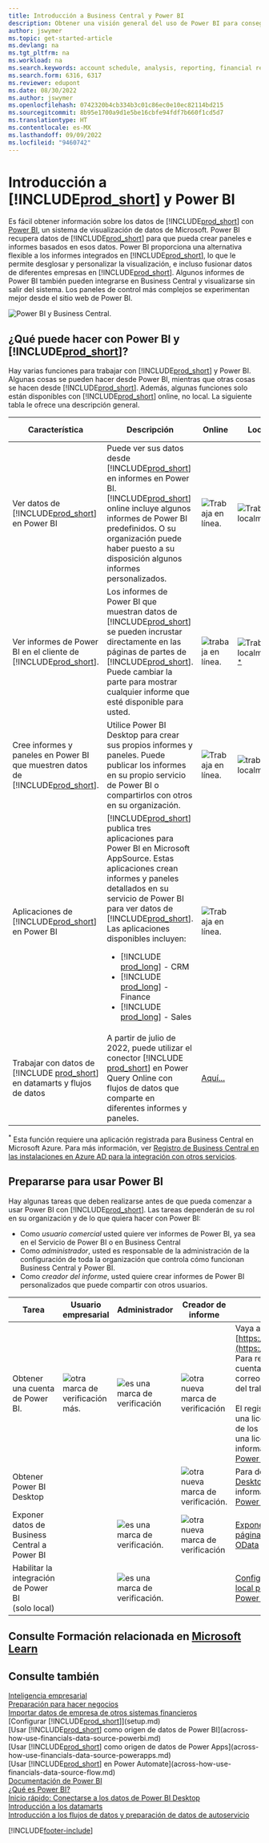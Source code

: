 ```yaml
---
title: Introducción a Business Central y Power BI
description: Obtener una visión general del uso de Power BI para conseguir información, inteligencia empresarial y KPI a partir de los datos de Business Central.
author: jswymer
ms.topic: get-started-article
ms.devlang: na
ms.tgt_pltfrm: na
ms.workload: na
ms.search.keywords: account schedule, analysis, reporting, financial report, business intelligence, KPI
ms.search.form: 6316, 6317
ms.reviewer: edupont
ms.date: 08/30/2022
ms.author: jswymer
ms.openlocfilehash: 0742320b4cb334b3c01c86ec0e10ec82114bd215
ms.sourcegitcommit: 8b95e1700a9d1e5be16cbfe94fdf7b660f1cd5d7
ms.translationtype: HT
ms.contentlocale: es-MX
ms.lasthandoff: 09/09/2022
ms.locfileid: "9460742"
---
```

# <a name="introduction-to-prod_short-and-power-bi"></a>Introducción a [!INCLUDE[prod_short](includes/prod_short.md)] y Power BI

Es fácil obtener información sobre los datos de [!INCLUDE[prod_short](includes/prod_short.md)] con [Power BI](https://powerbi.microsoft.com), un sistema de visualización de datos de Microsoft. Power BI recupera datos de [!INCLUDE[prod_short](includes/prod_short.md)] para que pueda crear paneles e informes basados en esos datos. Power BI proporciona una alternativa flexible a los informes integrados en [!INCLUDE[prod_short](includes/prod_short.md)], lo que le permite desglosar y personalizar la visualización, e incluso fusionar datos de diferentes empresas en [!INCLUDE[prod_short](includes/prod_short.md)]. Algunos informes de Power BI también pueden integrarse en Business Central y visualizarse sin salir del sistema. Los paneles de control más complejos se experimentan mejor desde el sitio web de Power BI.

![Power BI y Business Central.](media/power-bi-intro.png)

## <a name="what-you-can-do-with-power-bi-and-prod_short"></a>¿Qué puede hacer con Power BI y [!INCLUDE[prod_short](includes/prod_short.md)]?

Hay varias funciones para trabajar con [!INCLUDE[prod_short](includes/prod_short.md)] y Power BI. Algunas cosas se pueden hacer desde Power BI, mientras que otras cosas se hacen desde [!INCLUDE[prod_short](includes/prod_short.md)]. Además, algunas funciones solo están disponibles con [!INCLUDE[prod_short](includes/prod_short.md)] online, no local. La siguiente tabla le ofrece una descripción general.

|Característica|Descripción|Online|Local|Más información|
|-------|-----------|--------------|-----------|----------------|
|Ver datos de [!INCLUDE[prod_short](includes/prod_short.md)] en Power BI|Puede ver sus datos desde [!INCLUDE[prod_short](includes/prod_short.md)] en informes en Power BI. [!INCLUDE[prod_short](includes/prod_short.md)] online incluye algunos informes de Power BI predefinidos. O su organización puede haber puesto a su disposición algunos informes personalizados.|![Trabaja en línea.](media/check.png)|![Trabaja localmente](media/check.png)|[Aquí...](across-working-with-business-central-in-powerbi.md)|
|Ver informes de Power BI en el cliente de [!INCLUDE[prod_short](includes/prod_short.md)].| Los informes de Power BI que muestran datos de [!INCLUDE[prod_short](includes/prod_short.md)] se pueden incrustar directamente en las páginas de partes de [!INCLUDE[prod_short](includes/prod_short.md)]. Puede cambiar la parte para mostrar cualquier informe que esté disponible para usted. |![trabaja en línea.](media/check.png)|![Trabaja localmente](media/check.png)<sup>[*](#onprem)</sup>|[Aquí...](across-working-with-powerbi.md).|
|Cree informes y paneles en Power BI que muestren datos de [!INCLUDE[prod_short](includes/prod_short.md)].|Utilice Power BI Desktop para crear sus propios informes y paneles. Puede publicar los informes en su propio servicio de Power BI o compartirlos con otros en su organización.|![Trabaja en línea.](media/check.png)|![trabaja localmente](media/check.png)|[Aquí...](across-how-use-financials-data-source-powerbi.md)|
|Aplicaciones de [!INCLUDE[prod_short](includes/prod_short.md)] en Power BI| [!INCLUDE[prod_short](includes/prod_short.md)] publica tres aplicaciones para Power BI en Microsoft AppSource. Estas aplicaciones crean informes y paneles detallados en su servicio de Power BI para ver datos de [!INCLUDE[prod_short](includes/prod_short.md)]. Las aplicaciones disponibles incluyen: <ul><li>[!INCLUDE [prod_long](includes/prod_long.md)] - CRM </li><li>[!INCLUDE [prod_long](includes/prod_long.md)] - Finance </li><li>[!INCLUDE [prod_long](includes/prod_long.md)] - Sales </li></ul>  |![Trabaja en línea.](media/check.png)||[Aquí...](across-powerbi-business-central-apps.md)|
|Trabajar con datos de [!INCLUDE [prod_short](includes/prod_short.md)] en datamarts y flujos de datos|A partir de julio de 2022, puede utilizar el conector [!INCLUDE [prod_short](includes/prod_short.md)] en Power Query Online con flujos de datos que comparte en diferentes informes y paneles.|[Aquí...](across-powerbi-business-central-apps.md)|

<a name="onprem"><sup>*</sup></a> Esta función requiere una aplicación registrada para Business Central en Microsoft Azure. Para más información, ver [Registro de Business Central en las instalaciones en Azure AD para la integración con otros servicios](/dynamics365/business-central/dev-itpro/administration/register-app-azure).

## <a name="get-ready-to-use-power-bi"></a>Prepararse para usar Power BI

Hay algunas tareas que deben realizarse antes de que pueda comenzar a usar Power BI con [!INCLUDE[prod_short](includes/prod_short.md)]. <!-- Some of the tasks are typically only done by administrators or super users.--> Las tareas dependerán de su rol en su organización y de lo que quiera hacer con Power BI:

- Como *usuario comercial* usted quiere ver informes de Power BI, ya sea en el Servicio de Power BI o en Business Central
- Como *administrador*, usted es responsable de la administración de la configuración de toda la organización que controla cómo funcionan Business Central y Power BI.
- Como *creador del informe*, usted quiere crear informes de Power BI personalizados que puede compartir con otros usuarios.

|Tarea|Usuario empresarial|Administrador|Creador de informe|Más información|
|----|-------------|-------------|-----------------------|----------------|
|Obtener una cuenta de Power BI.|![otra marca de verificación más.](media/check.png)|![es una marca de verificación](media/check.png)|![otra nueva marca de verificación](media/check.png)|Vaya a [https://powerbi.microsoft.com](https://powerbi.microsoft.com). Para registrarse para una cuenta, use su dirección de correo electrónico y contraseña del trabajo. <br /><br/>El registro requiere que tenga una licencia, pero en la mayoría de los casos ya debería tener una licencia gratuita. Para más información, vea [Licencias de Power BI](admin-powerbi-setup.md#license).|
|Obtener Power BI Desktop|||![otra nueva marca de verificación.](media/check.png)|Para descargar, vaya a [Power BI Desktop](https://powerbi.microsoft.com/desktop/). Para obtener más información, consulte [Obtener Power BI Desktop](/power-bi/fundamentals/desktop-get-the-desktop).
|Exponer datos de Business Central a Power BI||![es una marca de verificación.](media/check.png)|![otra nueva marca de verificación](media/check.png)|[Exponer datos a través de páginas API o servicios web OData](admin-powerbi-setup.md#exposedata)
|Habilitar la integración de Power BI<br />(solo local)||![es una marca de verificación.](media/check.png)||[Configuración Business Central local para la integración de Power BI](admin-powerbi-setup.md#setup)|


<!--



1. If you're using [!INCLUDE[prod_short](includes/prod_short.md)] on-premises, make sure your deployment meets the requirements outlined in [Set up [!INCLUDE[prod_short](includes/prod_short.md)] on-premises for Power BI integration](admin-powerbi-setup.md#setup). This task is typically an administrative task.

2. Expose Business Central data through API pages or published web services.

    Business Central online automatically included several pages as APIs. For more information, see [Business Central API V2.0](/dynamics365/business-central/dev-itpro/api-reference/v2.0/). Application developers for Business Central online can create custom API pages that you can then consume in reports. For more information, see [Developing a Custom API](/dynamics365/business-central/dev-itpro/developer/devenv-develop-custom-api).

   Codeunit, page, and query objects can be published as OData web services. There are many web services published by default. An easy way to find the web services is to search for *web services* in [!INCLUDE[prod_short](includes/prod_short.md)]. For more information about publishing web services, see [Publish a Web Service](across-how-publish-web-service.md).

3. Get a Power BI account.

   To do anything with Power BI and [!INCLUDE[prod_short](includes/prod_short.md)], whether you're an administrator or just a consumer, you'll need Power BI service account. To get an account, go to [https://powerbi.microsoft.com](https://powerbi.microsoft.com). To sign up for an account, use your work email address and password. Sign-up requires that you have a license, but in most cases you should already have a free license. For more information, see [Power BI Licensing](admin-powerbi-setup.md#license).

4. If you want to create your own Power BI reports, get Power BI Desktop.

   You can download [Power BI Desktop](https://powerbi.microsoft.com/desktop/). For more information, see [Get Power BI Desktop](/power-bi/fundamentals/desktop-get-the-desktop).

-->

## <a name="see-related-training-at-microsoft-learn"></a>Consulte Formación relacionada en [Microsoft Learn](/learn/modules/configure-powerbi-excel-dynamics-365-business-central/index)

## <a name="see-also"></a>Consulte también

[Inteligencia empresarial](bi.md)  
[Preparación para hacer negocios](ui-get-ready-business.md)  
[Importar datos de empresa de otros sistemas financieros](across-import-data-configuration-packages.md)  
[Configurar [!INCLUDE[prod_short](includes/prod_short.md)]](setup.md)  
[Usar [!INCLUDE[prod_short](includes/prod_short.md)] como origen de datos de Power BI](across-how-use-financials-data-source-powerbi.md)  
[Usar [!INCLUDE[prod_short](includes/prod_short.md)] como origen de datos de Power Apps](across-how-use-financials-data-source-powerapps.md)  
[Usar [!INCLUDE[prod_short](includes/prod_short.md)] en Power Automate](across-how-use-financials-data-source-flow.md)  
[Documentación de Power BI](/power-bi/)  
[¿Qué es Power BI?](/power-bi/fundamentals/power-bi-overview)  
[Inicio rápido: Conectarse a los datos de Power BI Desktop](/power-bi/desktop-quickstart-connect-to-data)  
[Introducción a los datamarts](/power-bi/transform-model/datamarts/datamarts-overview)  
[Introducción a los flujos de datos y preparación de datos de autoservicio](/power-bi/transform-model/dataflows/dataflows-introduction-self-service)  



[!INCLUDE[footer-include](includes/footer-banner.md)]